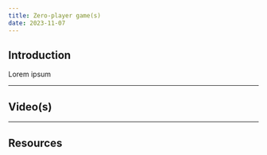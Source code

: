 ```yaml
---
title: Zero-player game(s)
date: 2023-11-07
---
```

## Introduction

Lorem ipsum

---
## Video(s)



---
## Resources